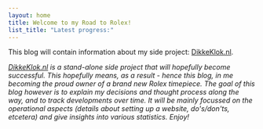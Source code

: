 ```yaml
---
layout: home
title: Welcome to my Road to Rolex!
list_title: "Latest progress:"
---
```

This blog will contain information about my side project: <a href="https://dikkeklok.nl/">DikkeKlok.nl</a>. 

_<a href="https://dikkeklok.nl/">DikkeKlok.nl</a> is a stand-alone side project that will hopefully become successful. This hopefully means, as a result - hence this blog, in me becoming the proud owner of a brand new Rolex timepiece. The goal of this blog however is to explain my decisions and thought process along the way, and to track developments over time. It will be mainly focussed on the operational aspects (details about setting up a website, do's/don'ts, etcetera) and give insights into various statistics. Enjoy!_